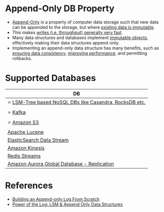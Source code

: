 # Append-Only DB Property
- [Append-Only](https://en.wikipedia.org/wiki/Append-only) is a property of computer data storage such that new data can be appended to the storage, but where [existing data is immutable](https://en.wikipedia.org/wiki/Immutable_object).
- This makes [writes (i.e. throughput) generally very fast](../../../7_SystemGlossaries/Scalability/LatencyThroughput.md).
- Many data structures and databases implement [immutable objects](https://en.wikipedia.org/wiki/Immutable_object), effectively making their data structures append-only. 
- Implementing an append-only data structure has many benefits, such as [ensuring data consistency](../Consistency&Replication/Readme.md), [improving performance](../ScalabilityDB.md), and permitting rollbacks.

# Supported Databases

| DB                                                                                                                                        |
|-------------------------------------------------------------------------------------------------------------------------------------------|
| :star: [LSM-Tree based NoSQL DBs like Casandra, RocksDB etc.](LSMTree.md)                                           |
| :star: [Kafka](../../../5_MessageBrokers/Kafka/Readme.md)                                                                                    |
| :star: [Amazon S3](../../../2_AWSServices/7_StorageServices/3_ObjectStorageS3/Readme.md)                                                |
| [Apache Lucene](../../Search-Databases/Readme.md)                                                                                            |
| [ElasticSearch Data Stream](../../Search-Databases/ElasticSearch/ElasticSearchDataStreams.md)                                                |
| [Amazon Kinesis](../../../2_AWSServices/5_MessageBrokerServices/AmazonKinesis/Readme.md)                                                |
| [Redis Streams](../../In-Memory-DB/Redis/Readme.md)                                                                                          |
| [Amazon Aurora Global Database - Replication](../../../2_AWSServices/6_DatabaseServices/AmazonRDS/AmazonAurora/AuroraGlobalDatabase.md) |

# References
- [Building an Append-only Log From Scratch](https://eileen-code4fun.medium.com/building-an-append-only-log-from-scratch-e8712b49c924)
- [Power of the Log: LSM & Append Only Data Structures](https://www.slideshare.net/ConfluentInc/power-of-the-loglsm-append-only-data-structures)